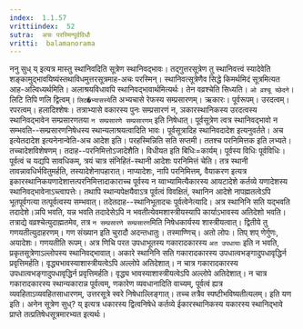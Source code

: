 ```yaml
---
index:  1.1.57
vrittiindex:  52
sutra:  अचः परस्मिन्पूर्वविधौ
vritti:  balamanorama 
---
```


ननु सुध् य् इत्यत्र मास्तु स्थानिवदिति सूत्रेण स्थानिवद्भावः। तद्गुत्तरसूत्रेण तु स्थानिवत्त्वं स्यादेवेति शङ्कामुद्भावयिष्यंस्तथाविधमुत्तरसूत्रमाह-अचः परस्मिन्। स्थानिवत्सूत्रेणैव सिद्धे किमर्थमिदं सूत्रमित्यत आह-अल्विध्यर्थमिति। अलाश्रयविधावपि स्थानिवद्भावार्थमित्यर्थः। तेन वव्रश्चेति सिध्यति। `ओ व्रश्चू च्छेदने`। लिटि तिपि णलि द्वित्वम्। `लिठ�भ्यासस्ये`ति अभ्यचासे रेफस्य सम्प्रसारणम्। ऋकारः। पूर्वरूपम्। उरदत्वम्। रपरत्वम्। हलादिश्शेषः। तत्राभ्यासे वकारस्य पुनः सम्प्रसारणं न, ञकारस्थानिकस्य उरदत्वस्य स्थानिवद्भावेन सम्प्रसारणतया `न सम्प्रसारणे सम्प्रसारणम्` इति निषेधात्। पूर्वसूत्रेण त्वत्र स्थानिवद्भावो न सम्भवति--सम्प्रसारणनिषेधस्य स्थान्यलाश्रयत्वादिति भावः। पूर्वसूत्रादिह स्थानिवदादेश इत्यनुवर्तते। अच इत्येतदादेश इत्यनेनान्वेति-अच आदेश इति। परहस्मिन्निति सति सप्तमी। ततश्च परनिमित्तक इति लभ्यते। तच्चादेशविशेषणम्। तदाह--परनिमित्तोऽजादेशैति। विधीयत इति बिधिः=कार्यम्। पूर्वस्य विधिः पूर्वविधिः। पूर्वत्वं च यद्यपि सावधिकम्, त्रयं चात्र संनिहितं-स्थानी आदेशः परनिमित्तं चेति। तत्र स्थानी तावन्नावधिर्भवितुमर्हति, तस्यादेशेनापहारात्। नाप्यादेशः, नापि परनिमित्तम्, वैयाकरण इत्यत्र इकारस्थानिकयणादेशात्तत्परनिमित्तादाकाराच्च पूर्वस्य न य्वाभ्यामित्यैकारस्य आयटादेशे कर्तव्ये यणादेशस्य स्थानिवद्भावेनाऽच्त्वापत्तेः। तथापि स्थान्यपेक्षयैवाऽत्र पूर्वत्वं विवक्षितं, स्थानिन आदेशे नापह्मतत्वेऽपि भूतपूर्वगत्या तत्पूर्वत्वस्य सम्भवात्। तदेतदाह--स्थानिभूतादचः पूर्वत्वेनेत्यादि। अत्र स्थानिनि सति यद्भवति तदादेशे।ञपि भवति, यन्न भवति तदादेसेऽपि न भवतीत्येवमशास्त्रीयस्यापि कार्याऽभावस्य अतिदेशो भवति। तत्राद्ये वव्रश्चेत्युदाह्मतमेव, तत्र `न सम्प्रसारणे सम्प्रसारण`मिति निषेधकार्यस्य शास्त्रीयत्वात्। द्वितीये तु गणयतीत्युदाहरणम्। गण संख्यान इति चुरादौ अदन्तधातुः। तस्माण्णिच्। अतो लोपः। तिप् शप् णेर्गुणः, अयादेशः। गणयतीति रूपम्। अत्र णिचि परत उपधाभूतस्य गकारादकारस्य `अत उपधायाः` इति न भवति, प्रकृतसूत्रेणाऽल्लोपस्य स्थानिवद्भावात्। अकारे स्थानिनि सति गकारादकारस्य उपधात्वभङ्गादुपधावृद्धिर्न प्रवृत्तिमर्हति। वृद्ध्यभावस्याशास्त्रीयत्वेऽपि अल्लोपे अतिदेशात्। न चात्र गकारादकारस्य उपधात्वभङ्गादुपधावृद्धिर्न प्रवृत्तिमर्हति। वृद्ध्य भावस्याशास्त्रीयत्वेऽपि अल्लोपे अतिदेशात्। न चात्र गकारादकारस्य स्थान्यकारान्न पूर्वत्वम्, णकारेण व्यवधानादिति वाच्यम्, पूर्वत्वं ह्यत्र व्यवहिताऽव्यवहितसाधारणम्, उत्तरसूत्रे स्वरे निषेधाल्लिङ्गात्। तच्च तत्रैव स्पष्टीभविष्यतीत्यलम्। इति यण इति। अनेन सूत्रेण सुध्? य् इत्यत्र धकारस्य द्वित्वनिषेधे कर्तव्ये ईकारस्थानिकस्य यकारस्य स्थानिद्भावे प्राप्ते तत्प्रतिषेधसूत्रमारभ्यत इत्यर्थः।

